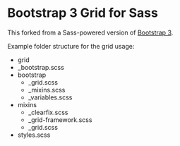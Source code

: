 # Bootstrap 3 Grid for Sass

This forked from a Sass-powered version of [Bootstrap 3](https://github.com/twbs/bootstrap).

Example folder structure for the grid usage:

* grid
 * _bootstrap.scss
 * bootstrap
    * _grid.scss
    * _mixins.scss
    * _variables.scss
  * mixins
    * _clearfix.scss
    * _grid-framework.scss
    * _grid.scss
* styles.scss
